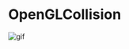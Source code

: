 # OpenGLCollision

![gif](https://user-images.githubusercontent.com/78048789/167514720-0715b8d0-b5a9-498b-b5e9-59b2d0339c33.gif)
